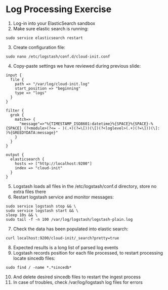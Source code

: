 # Log Processing Exercise #

1. Log-in into your ElasticSearch sandbox
2. Make sure elastic search is running:
  ```
  sudo service elasticsearch restart
  ```
3. Create configuration file:
  ```
  sudo nano /etc/logstash/conf.d/cloud-init.conf
  ```
4. Copy-paste settings we have reviewed during previous slide:
  ```
  input {
    file {
      path => "/var/log/cloud-init.log"
      start_position => "beginning"
      type => "logs"
    }
  }

  filter {
    grok {
      match=> {
        "message"=>"%{TIMESTAMP_ISO8601:datetime}%{SPACE}%{SPACE}-%{SPACE} (?<module>(?<= - )(.+)(?=\[))(\[)(?<loglevel>(.+)(?=\]))(\]: )%{GREEDYDATA:message}"
      }
    }
  }

  output {
    elasticsearch {
      hosts => ["http://localhost:9200"]
      index => "cloud-init"
    }
  }
  ```
5. Logstash loads all files in the /etc/logstash/conf.d directory, store no extra files there
6. Restart logstash service and monitor messages:
  ```
  sudo service logstash stop && \
  sudo service logstash start && \
  sleep 10s && \
  sudo tail -f -n 100 /var/log/logstash/logstash-plain.log
  ```
7. Check the data has been populated into elastic search:
  ```
  curl localhost:9200/cloud-init/_search?pretty=true
  ```
8. Expected results is a long list of parsed log events
9. Logstash records position for each file processed, to restart processing locate sincedb files:
```
sudo find / -name *.*sincedb*
```
10. And delete desired sincedb files to restart the ingest process
11. In case of troubles, check /var/log/logstash log files for errors
